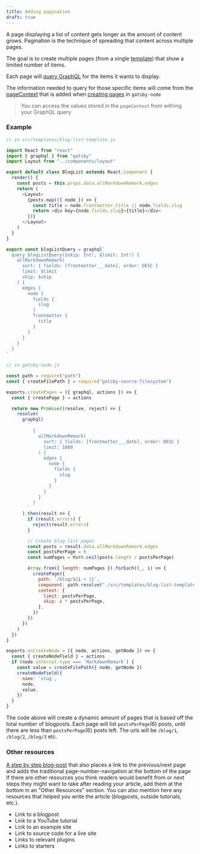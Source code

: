 ```yaml
---
title: Adding pagination
draft: true
---
```


A page displaying a list of content gets longer as the amount of content grows.
Pagination is the technique of spreading that content across multiple pages.

The goal is to create multiple pages (from a single [template](https://www.gatsbyjs.org/docs/building-with-components/#page-template-components)) that show a limited number of items.

Each page will [query GraphQL](https://www.gatsbyjs.org/docs/querying-with-graphql/) for the items it wants to display.

The information needed to query for those specific items will come from the [pageContext](https://www.gatsbyjs.org/docs/graphql-reference/#query-variables) that is added when [creating pages](https://www.gatsbyjs.org/docs/creating-and-modifying-pages/#creating-pages-in-gatsby-nodejs) in `gatsby-node`

> You can access the values stored in the `pageContext` from withing your GraphQL query

### Example

```js
// in src/templates/blog-list-template.js

import React from "react"
import { graphql } from "gatsby"
import Layout from "../components/layout"

export default class BlogList extends React.Component {
  render() {
    const posts = this.props.data.allMarkdownRemark.edges
    return (
      <Layout>
        {posts.map(({ node }) => {
          const title = node.frontmatter.title || node.fields.slug
          return <div key={node.fields.slug}>{title}</div>
        })}
      </Layout>
    )
  }
}

export const blogListQuery = graphql`
  query blogListQuery($skip: Int!, $limit: Int!) {
    allMarkdownRemark(
      sort: { fields: [frontmatter___date], order: DESC }
      limit: $limit
      skip: $skip
    ) {
      edges {
        node {
          fields {
            slug
          }
          frontmatter {
            title
          }
        }
      }
    }
  }
`
```

```js
// in gatsby-node.js

const path = require("path")
const { createFilePath } = require("gatsby-source-filesystem")

exports.createPages = ({ graphql, actions }) => {
  const { createPage } = actions

  return new Promise((resolve, reject) => {
    resolve(
      graphql(
        `
          {
            allMarkdownRemark(
              sort: { fields: [frontmatter___date], order: DESC }
              limit: 1000
            ) {
              edges {
                node {
                  fields {
                    slug
                  }
                }
              }
            }
          }
        `
      ).then(result => {
        if (result.errors) {
          reject(result.errors)
        }

        // Create blog-list pages
        const posts = result.data.allMarkdownRemark.edges
        const postsPerPage = 6
        const numPages = Math.ceil(posts.length / postsPerPage)

        Array.from({ length: numPages }).forEach((_, i) => {
          createPage({
            path: `/blog/${i + 1}`,
            component: path.resolve("./src/templates/blog-list-template.js"),
            context: {
              limit: postsPerPage,
              skip: i * postsPerPage,
            },
          })
        })
      })
    )
  })
}

exports.onCreateNode = ({ node, actions, getNode }) => {
  const { createNodeField } = actions
  if (node.internal.type === `MarkdownRemark`) {
    const value = createFilePath({ node, getNode })
    createNodeField({
      name: `slug`,
      node,
      value,
    })
  }
}
```

The code above will create a dynamic amount of pages that is based off the total number of blogposts. Each page will list `postsPerPage`(6) posts, until there are less than `postsPerPage`(6) posts left.
The urls will be `/blog/1`, `/blog/2`, `/blog/3` etc.

### Other resources

[A step by step blog-post](https://nickymeuleman.netlify.com/blog/gatsby-pagination/) that also places a link to the previous/next page and adds the traditional page-number-navigation at the bottom of the page
If there are other resources you think readers would benefit from or next steps they might want to take after reading your article, add
them at the bottom in an "Other Resources" section. You can also mention here any resources that helped you write the article (blogposts, outside tutorials, etc.).

- Link to a blogpost
- Link to a YouTube tutorial
- Link to an example site
- Link to source code for a live site
- Links to relevant plugins
- Links to starters
